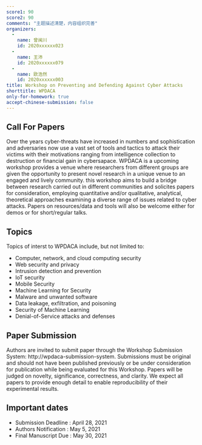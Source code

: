 ```yaml
---
score1: 90
score2: 90
comments: "主题描述清楚，内容组织完善"
organizers:
  -
    name: 曾闽川
    id: 2020xxxxxx023
  -
    name: 王沛
    id: 2020xxxxxx079
  -
    name: 欧浩然
    id: 2020xxxxxx003
title: Workshop on Preventing and Defending Against Cyber Attacks
shorttitle: WPDACA
only-for-homework: true
accept-chinese-submission: false
---
```


## Call For Papers

Over the years cyber-threats have increased in numbers and sophistication and adversaries now use a vast set of tools and tactics to attack their victims with their motivations ranging from intelligence collection to destruction or financial gain in cybersapace. WPDACA is a upcoming workshop provides a venue where researchers from different groups are given the opportunity to present novel research in a unique venue to an engaged and lively community. this workshop aims to build a bridge between research carried out in different communities and solicites papers for consideration, employing quantitative and/or qualitative, analytical, theoretical approaches examining a diverse range of issues related to cyber attacks. Papers on resources/data and tools will also be welcome either for demos or for short/regular talks.

## Topics

Topics of interst to WPDACA include, but not limited to:
* Computer, network, and cloud computing security
* Web security and privacy
* Intrusion detection and prevention
* IoT security
* Mobile Security
* Machine Learning for Security
* Malware and unwanted software
* Data leakage, exfiltration, and poisoning
* Security of Machine Learning
* Denial-of-Service attacks and defenses

## Paper Submission

Authors are invited to submit paper through the Workshop Submission System: http://wpdaca-submission-system.  Submissions must be original and should not have been published previously or be under consideration for publication while being evaluated for this Workshop. Papers will be judged on novelty, significance, correctness, and clarity. We expect all papers to provide enough detail to enable reproducibility of their experimental results.

## Important dates

* Submission Deadline	:	April 28, 2021
* Authors Notification	:	May 5, 2021
* Final Manuscript Due	:	May 30, 2021
